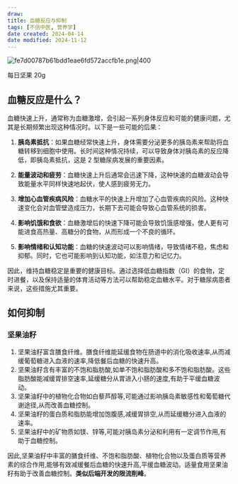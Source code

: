 ```yaml
---
draw:
title: 血糖反应与抑制
tags: [不信中医, 营养学]
date created: 2024-04-14
date modified: 2024-11-12
---
```


![fe7d00787b61bdd1eae6fd572accfb1e.png|400](https://imagehosting4picgo.oss-cn-beijing.aliyuncs.com/imagehosting/fix-dir%2Fliuyishou%2Ftmp%2F2024%2F04%2F14%2F22-56-24-dc89b5846b48fcc3518a039cfb4686c3-fe7d00787b61bdd1eae6fd572accfb1e-1ddf4a.png?x-oss-process=image/resize,l_400)

每日坚果 20g

<!-- more -->

## 血糖反应是什么？

血糖快速上升，通常称为血糖激增，会引起一系列身体反应和可能的健康问题，尤其是长期频繁出现这种情况时。以下是一些可能的后果：

1. **胰岛素抵抗**：如果血糖经常快速上升，身体需要分泌更多的胰岛素来帮助将血糖转移到细胞中使用。长时间这种情况持续，可以导致身体对胰岛素的反应降低，即胰岛素抵抗，这是 2 型糖尿病发展的重要因素。
    
2. **能量波动和疲劳**：血糖快速上升后通常会迅速下降，这种快速的血糖波动会导致能量水平同样快速地起伏，使人感到疲劳无力。
    
3. **增加心血管疾病风险**：血糖水平的快速上升增加了心血管疾病的风险。这种快速变化会对血管壁造成压力，长期下去可能会导致心血管系统的损害。
    
4. **影响饥饿和食欲**：血糖激增后的快速下降可能会导致饥饿感增强，使人更有可能进食高热量、高糖分的食物，从而形成一个不良的循环。
    
5. **影响情绪和认知功能**：血糖的快速波动可以影响情绪，导致情绪不稳，焦虑和抑郁。同时，它也可能影响到认知功能，如注意力和记忆力。
    

因此，维持血糖稳定是重要的健康目标。通过选择低血糖指数（GI）的食物，定时进餐，以及保持适量的体育活动等方法可以帮助稳定血糖水平。对于糖尿病患者来说，这些措施尤其重要。

## 如何抑制

### 坚果油籽

1. 坚果油籽富含膳食纤维。膳食纤维能延缓食物在肠道中的消化吸收速率,从而减缓葡萄糖进入血液的速率,降低餐后血糖的快速升高。
2. 坚果油籽含有丰富的不饱和脂肪酸,如单不饱和脂肪酸和多不饱和脂肪酸。这些脂肪酸能减缓胃排空速率,延缓糖分从胃进入小肠的速度,有助于平缓血糖波动。
3. 坚果油籽中的植物化合物如白藜芦醇等,可能通过影响胰岛素敏感性和葡萄糖代谢途径,从而改善血糖控制。
4. 坚果油籽的蛋白质和脂肪能增加饱腹感,减缓胃排空,从而延缓糖分进入血液的速率。
5. 坚果油籽中的矿物质如镁、锌等,可能对胰岛素分泌和利用有一定调节作用,有助于血糖控制。

因此,坚果油籽中丰富的膳食纤维、不饱和脂肪酸、植物化合物以及蛋白质等营养素的综合作用,能够有效减缓餐后血糖的快速升高,平缓血糖波动。适量食用坚果油籽有助于改善血糖控制。**类似后端开发的限流削峰**。
